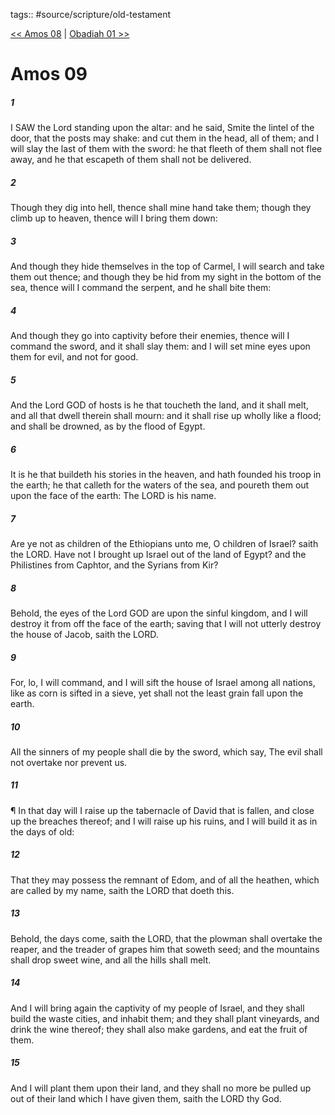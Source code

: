 tags:: #source/scripture/old-testament

[<< Amos 08](/old-testament/30_Amos/Amos_08.md) | [Obadiah 01 >>](/old-testament/31_Obadiah/Obadiah_01.md)

# Amos 09

##### 1

I SAW the Lord standing upon the altar: and he said, Smite the lintel of the door, that the posts may shake: and cut them in the head, all of them; and I will slay the last of them with the sword: he that fleeth of them shall not flee away, and he that escapeth of them shall not be delivered.

##### 2

Though they dig into hell, thence shall mine hand take them; though they climb up to heaven, thence will I bring them down:

##### 3

And though they hide themselves in the top of Carmel, I will search and take them out thence; and though they be hid from my sight in the bottom of the sea, thence will I command the serpent, and he shall bite them:

##### 4

And though they go into captivity before their enemies, thence will I command the sword, and it shall slay them: and I will set mine eyes upon them for evil, and not for good.

##### 5

And the Lord GOD of hosts is he that toucheth the land, and it shall melt, and all that dwell therein shall mourn: and it shall rise up wholly like a flood; and shall be drowned, as by the flood of Egypt.

##### 6

It is he that buildeth his stories in the heaven, and hath founded his troop in the earth; he that calleth for the waters of the sea, and poureth them out upon the face of the earth: The LORD is his name.

##### 7

Are ye not as children of the Ethiopians unto me, O children of Israel? saith the LORD. Have not I brought up Israel out of the land of Egypt? and the Philistines from Caphtor, and the Syrians from Kir?

##### 8

Behold, the eyes of the Lord GOD are upon the sinful kingdom, and I will destroy it from off the face of the earth; saving that I will not utterly destroy the house of Jacob, saith the LORD.

##### 9

For, lo, I will command, and I will sift the house of Israel among all nations, like as corn is sifted in a sieve, yet shall not the least grain fall upon the earth.

##### 10

All the sinners of my people shall die by the sword, which say, The evil shall not overtake nor prevent us.

##### 11

¶ In that day will I raise up the tabernacle of David that is fallen, and close up the breaches thereof; and I will raise up his ruins, and I will build it as in the days of old:

##### 12

That they may possess the remnant of Edom, and of all the heathen, which are called by my name, saith the LORD that doeth this.

##### 13

Behold, the days come, saith the LORD, that the plowman shall overtake the reaper, and the treader of grapes him that soweth seed; and the mountains shall drop sweet wine, and all the hills shall melt.

##### 14

And I will bring again the captivity of my people of Israel, and they shall build the waste cities, and inhabit them; and they shall plant vineyards, and drink the wine thereof; they shall also make gardens, and eat the fruit of them.

##### 15

And I will plant them upon their land, and they shall no more be pulled up out of their land which I have given them, saith the LORD thy God.

